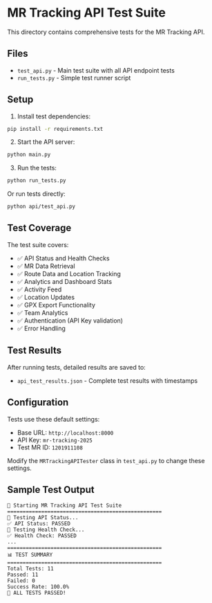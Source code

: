 # MR Tracking API Test Suite

This directory contains comprehensive tests for the MR Tracking API.

## Files

- `test_api.py` - Main test suite with all API endpoint tests
- `run_tests.py` - Simple test runner script

## Setup

1. Install test dependencies:
```bash
pip install -r requirements.txt
```

2. Start the API server:
```bash
python main.py
```

3. Run the tests:
```bash
python run_tests.py
```

Or run tests directly:
```bash
python api/test_api.py
```

## Test Coverage

The test suite covers:

- ✅ API Status and Health Checks
- ✅ MR Data Retrieval
- ✅ Route Data and Location Tracking
- ✅ Analytics and Dashboard Stats
- ✅ Activity Feed
- ✅ Location Updates
- ✅ GPX Export Functionality
- ✅ Team Analytics
- ✅ Authentication (API Key validation)
- ✅ Error Handling

## Test Results

After running tests, detailed results are saved to:
- `api_test_results.json` - Complete test results with timestamps

## Configuration

Tests use these default settings:
- Base URL: `http://localhost:8000`
- API Key: `mr-tracking-2025`
- Test MR ID: `1201911108`

Modify the `MRTrackingAPITester` class in `test_api.py` to change these settings.

## Sample Test Output

```
🚀 Starting MR Tracking API Test Suite
==================================================
🧪 Testing API Status...
✅ API Status: PASSED
🧪 Testing Health Check...
✅ Health Check: PASSED
...
==================================================
📊 TEST SUMMARY
==================================================
Total Tests: 11
Passed: 11
Failed: 0
Success Rate: 100.0%
🎉 ALL TESTS PASSED!
```
